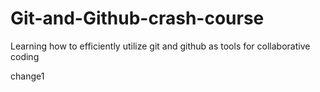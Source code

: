 # Git-and-Github-crash-course
Learning how to efficiently utilize git and github as tools for collaborative coding

change1
